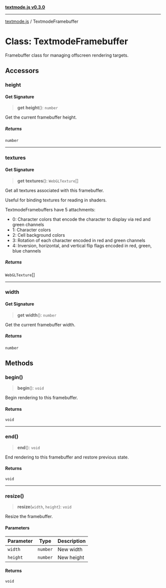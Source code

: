[**textmode.js v0.3.0**](../README.md)

***

[textmode.js](../README.md) / TextmodeFramebuffer

# Class: TextmodeFramebuffer

Framebuffer class for managing offscreen rendering targets.

## Accessors

### height

#### Get Signature

> **get** **height**(): `number`

Get the current framebuffer height.

##### Returns

`number`

***

### textures

#### Get Signature

> **get** **textures**(): `WebGLTexture`[]

Get all textures associated with this framebuffer. 

Useful for binding textures for reading in shaders.

TextmodeFramebuffers have 5 attachments:
- 0: Character colors that encode the character to display via red and green channels
- 1: Character colors
- 2: Cell background colors
- 3: Rotation of each character encoded in red and green channels
- 4: Inversion, horizontal, and vertical flip flags encoded in red, green, blue channels

##### Returns

`WebGLTexture`[]

***

### width

#### Get Signature

> **get** **width**(): `number`

Get the current framebuffer width.

##### Returns

`number`

## Methods

### begin()

> **begin**(): `void`

Begin rendering to this framebuffer.

#### Returns

`void`

***

### end()

> **end**(): `void`

End rendering to this framebuffer and restore previous state.

#### Returns

`void`

***

### resize()

> **resize**(`width`, `height`): `void`

Resize the framebuffer.

#### Parameters

| Parameter | Type | Description |
| ------ | ------ | ------ |
| `width` | `number` | New width |
| `height` | `number` | New height |

#### Returns

`void`
